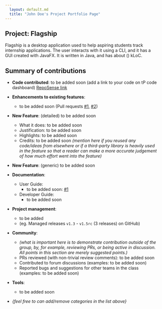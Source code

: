 ```yaml
---
  layout: default.md
  title: "John Doe's Project Portfolio Page"
---
```


## Project: Flagship

Flagship is a desktop application used to help aspiring students track internship applications. The user interacts with it using a CLI, and it has a GUI created with JavaFX. It is written in Java, and has about () kLoC.

## Summary of contributions

* **Code contributed**: to be added soon (add a link to your code on tP code dashboard) [RepoSense link]()

* **Enhancements to existing features**:
  * to be added soon (Pull requests [\#1](), [\#2]())

* **New Feature**: (detailed) to be added soon
  * What it does: to be added soon
  * Justification: to be added soon
  * Highlights: to be added soon
  * Credits: to be added soon *(mention here if you reused any code/ideas from elsewhere or if a third-party library is heavily used in the feature so that a reader can make a more accurate judgement of how much effort went into the feature)*

* **New Feature**: (generic) to be added soon

* **Documentation**:
  * User Guide:
    * to be added soon: [\#1]()
  * Developer Guide:
    * to be added soon

* **Project management**:
  * to be added
  * (eg. Managed releases `v1.3` - `v1.5rc` (3 releases) on GitHub)

* **Community**:
  * *(what is important here is to demonstrate contribution outside of the group, by, for example, reviewing PRs, or being active in discussion. All points in this section are merely suggested points.)*
  * PRs reviewed (with non-trivial review comments): to be added soon
  * Contributed to forum discussions (examples: to be added soon)
  * Reported bugs and suggestions for other teams in the class (examples: to be added soon)

* **Tools**:
  * to be added soon

* _{feel free to can add/remove categories in the list above}_
